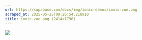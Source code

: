 ```yaml
---
url: https://supabase.com/docs/img/ionic-demos/ionic-vue.png
scraped_at: 2025-05-25T09:26:54.218910
title: ionic-vue.png (2414×1790)
---
```


![](https://supabase.com/docs/img/ionic-demos/ionic-vue.png)

